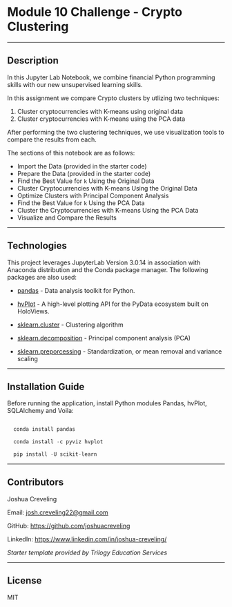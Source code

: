 # Module 10 Challenge - Crypto Clustering

---

## Description

In this Jupyter Lab Notebook, we combine financial Python programming skills with our new unsupervised learning skills.  

In this assignment we compare Crypto clusters by utlizing two techniques: 
1.  Cluster cryptocurrencies with K-means using original data
2.  Cluster cryptocurrencies with K-means using the PCA data 

After performing the two clustering techniques, we use visualization tools to compare the results from each. 

The sections of this notebook are as follows: 

* Import the Data (provided in the starter code)
* Prepare the Data (provided in the starter code)
* Find the Best Value for `k` Using the Original Data
* Cluster Cryptocurrencies with K-means Using the Original Data
* Optimize Clusters with Principal Component Analysis
* Find the Best Value for `k` Using the PCA Data
* Cluster the Cryptocurrencies with K-means Using the PCA Data
* Visualize and Compare the Results

---

## Technologies

This project leverages JupyterLab Version 3.0.14 in association with Anaconda distribution and the Conda package manager.  The following packages are also used: 

* [pandas](https://github.com/pandas-dev/pandas) - Data analysis toolkit for Python.

* [hvPlot](https://github.com/holoviz/hvplot) - A high-level plotting API for the PyData ecosystem built on HoloViews.

* [sklearn.cluster](https://scikit-learn.org/stable/modules/clustering.html) - Clustering algorithm

* [sklearn.decomposition](https://scikit-learn.org/stable/modules/generated/sklearn.decomposition.PCA.html) - Principal component analysis (PCA)

* [sklearn.preporcessing](https://scikit-learn.org/stable/modules/preprocessing.html) - Standardization, or mean removal and variance scaling

---

## Installation Guide

Before running the application, install Python modules Pandas, hvPlot, SQLAlchemy and Voila:

```python

  conda install pandas

  conda install -c pyviz hvplot

  pip install -U scikit-learn
```
---

## Contributors

Joshua Creveling

Email: josh.creveling22@gmail.com

GitHub: https://github.com/joshuacreveling

LinkedIn: https://www.linkedin.com/in/joshua-creveling/

*Starter template provided by Trilogy Education Services*

---

## License

MIT
